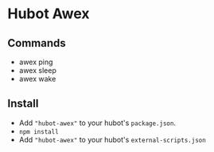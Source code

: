 Hubot Awex
==========


Commands
--------
- awex ping
- awex sleep
- awex wake

Install
-------
- Add `"hubot-awex"` to your hubot's `package.json`.
- `npm install`
- Add `"hubot-awex"` to your hubot's `external-scripts.json`
